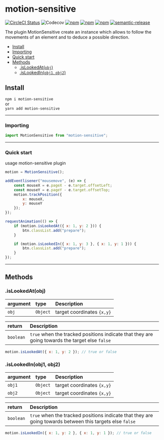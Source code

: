 # motion-sensitive

[![CircleCI Status](https://circleci.com/gh/jamet-julien/motion-sensitive.svg?style=shield&circle-token=:circle-token)](https://circleci.com/gh/jamet-julien/motion-sensitive)
![Codecov](https://img.shields.io/codecov/c/github/jamet-julien/motion-sensitive)
[![npm](https://img.shields.io/npm/dt/motion-sensitive.svg?style=flat-square)](https://www.npmjs.com/package/motion-sensitive)
[![npm](https://img.shields.io/npm/v/motion-sensitive.svg?style=flat-square)](https://www.npmjs.com/package/motion-sensitive)
[![npm](https://img.shields.io/npm/l/motion-sensitive.svg?style=flat-square)](https://github.com/jamet-julien/motion-sensitive/blob/master/LICENSE)
[![semantic-release](https://img.shields.io/badge/%20%20%F0%9F%93%A6%F0%9F%9A%80-semantic--release-e10079.svg)](https://github.com/semantic-release/semantic-release)

The plugin MotionSensitive create an instance which allows to follow the movements of an element and to deduce a possible direction.

-   [Install](#install)
-   [Importing](#importing)
-   [Quick start](#quick)
-   [Methods](#methods)
    -   [.isLookedAt(`obj`)](#isLookedAt)
    -   [.isLookedIn(`obj1`, `obj2`)](#isLookedIn)

## Install <a id="install"></a>

`npm i motion-sensitive`  
or  
`yarn add motion-sensitive`

---

### Importing <a id="importing"></a>

```js
import MotionSensitive from "motion-sensitive";
```

---

### Quick start<a id="quick"></a>

usage motion-sensitive plugin

```js
motion = MotionSensitive();

addEventlisener("mousemove", (e) => {
    const mouseX = e.pageX - e.target.offsetLeft;
    const mouseY = e.pageY - e.target.offsetTop;
    motion.trackPosition({
        x: mouseX,
        y: mouseY
    });
});

requestAnimation(() => {
    if (motion.isLookedAt({ x: 1, y: 2 })) {
        btn.classList.add("prepare");
    }

    if (motion.isLookedIn({ x: 1, y: 3 }, { x: 1, y: 1 })) {
        btn.classList.add("prepare");
    }
});
```

---

## Methods <a id="methods"></a>

### .isLookedAt(obj) <a id="isLookedAt"></a>

| argument | type     | Description                |
| :------- | :------- | :------------------------- |
| `obj`    | `Object` | target coordinates `{x,y}` |

| return    | Description                                                                                    |
| :-------- | :--------------------------------------------------------------------------------------------- |
| `boolean` | `true` when the tracked positions indicate that they are going towards the target else `false` |

```js
motion.isLookedAt({ x: 1, y: 2 }); // true or false
```

### .isLookedIn(obj1, obj2) <a id="isLookedIn"></a>

| argument | type     | Description                |
| :------- | :------- | :------------------------- |
| `obj1`   | `Object` | target coordinates `{x,y}` |
| `obj2`   | `Object` | target coordinates `{x,y}` |

| return    | Description                                                                                              |
| :-------- | :------------------------------------------------------------------------------------------------------- |
| `boolean` | `true` when the tracked positions indicate that they are going towards between this targets else `false` |

```js
motion.isLookedIn({ x: 1, y: 2 }, { x: 1, y: 1 }); // true or false
```
